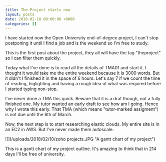 ```yaml
---
title: The Project starts now
layout: posts
date: 2018-02-10 00:00:00 +0000
categories: []
---
```

I have started now the Open University end-of-degree project, I can't stop postponing it until I find a job and is the weekend so I'm free to study. 

This is the first post about the project, they all will have the tag "theproject" so I can filter them quickly. 

Today what I've done is to read all the details of TMA01 and start it. I thought it would take me the entire weekend because it is 3000 words. But it didn't I finished it in the space of 6 hours. Let's say 7 if we count the time of reading, higlighting and having a rough idea of what was required before I started typing non-stop. 

I've never done a TMA this quick. Beware that it is a draf though, not a fully finished one. My tutor wanted an early draft to see how am I going. Hence why I wrote this early. That TMA (which means "tutor-marked assigment") is not due until the 6th of March. 

Now, the next step is to start researching elastic clouds. My entire site is in an EC2 in AWS. But I've never made them autoscale. 

![](/uploads/2018/02/10/zoho projects.JPG "A gantt chart of my project")

This is a gantt chart of my project outline. It's amazing to think that in 214 days I'll be free of university. 